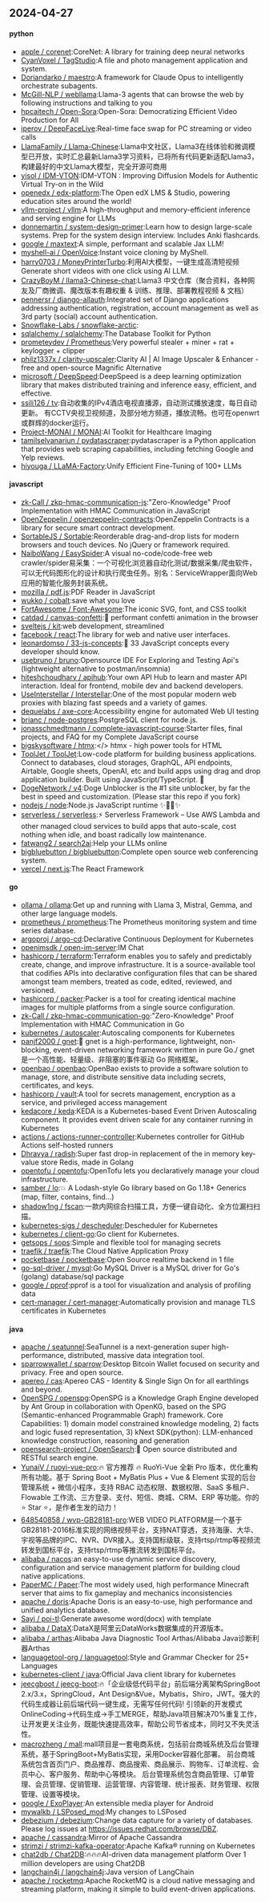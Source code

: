 ## 2024-04-27

#### python
* [apple / corenet](https://github.com/apple/corenet):CoreNet: A library for training deep neural networks
* [CyanVoxel / TagStudio](https://github.com/CyanVoxel/TagStudio):A file and photo management application and system.
* [Doriandarko / maestro](https://github.com/Doriandarko/maestro):A framework for Claude Opus to intelligently orchestrate subagents.
* [McGill-NLP / webllama](https://github.com/McGill-NLP/webllama):Llama-3 agents that can browse the web by following instructions and talking to you
* [hpcaitech / Open-Sora](https://github.com/hpcaitech/Open-Sora):Open-Sora: Democratizing Efficient Video Production for All
* [iperov / DeepFaceLive](https://github.com/iperov/DeepFaceLive):Real-time face swap for PC streaming or video calls
* [LlamaFamily / Llama-Chinese](https://github.com/LlamaFamily/Llama-Chinese):Llama中文社区，Llama3在线体验和微调模型已开放，实时汇总最新Llama3学习资料，已将所有代码更新适配Llama3，构建最好的中文Llama大模型，完全开源可商用
* [yisol / IDM-VTON](https://github.com/yisol/IDM-VTON):IDM-VTON : Improving Diffusion Models for Authentic Virtual Try-on in the Wild
* [openedx / edx-platform](https://github.com/openedx/edx-platform):The Open edX LMS & Studio, powering education sites around the world!
* [vllm-project / vllm](https://github.com/vllm-project/vllm):A high-throughput and memory-efficient inference and serving engine for LLMs
* [donnemartin / system-design-primer](https://github.com/donnemartin/system-design-primer):Learn how to design large-scale systems. Prep for the system design interview. Includes Anki flashcards.
* [google / maxtext](https://github.com/google/maxtext):A simple, performant and scalable Jax LLM!
* [myshell-ai / OpenVoice](https://github.com/myshell-ai/OpenVoice):Instant voice cloning by MyShell.
* [harry0703 / MoneyPrinterTurbo](https://github.com/harry0703/MoneyPrinterTurbo):利用AI大模型，一键生成高清短视频 Generate short videos with one click using AI LLM.
* [CrazyBoyM / llama3-Chinese-chat](https://github.com/CrazyBoyM/llama3-Chinese-chat):Llama3 中文仓库（聚合资料，各种网友及厂商微调、魔改版本有趣权重 & 训练、推理、部署教程视频 & 文档）
* [pennersr / django-allauth](https://github.com/pennersr/django-allauth):Integrated set of Django applications addressing authentication, registration, account management as well as 3rd party (social) account authentication.
* [Snowflake-Labs / snowflake-arctic](https://github.com/Snowflake-Labs/snowflake-arctic):
* [sqlalchemy / sqlalchemy](https://github.com/sqlalchemy/sqlalchemy):The Database Toolkit for Python
* [prometeydev / Prometheus](https://github.com/prometeydev/Prometheus):Very powerful stealer + miner + rat + keylogger + clipper
* [philz1337x / clarity-upscaler](https://github.com/philz1337x/clarity-upscaler):Clarity AI | AI Image Upscaler & Enhancer - free and open-source Magnific Alternative
* [microsoft / DeepSpeed](https://github.com/microsoft/DeepSpeed):DeepSpeed is a deep learning optimization library that makes distributed training and inference easy, efficient, and effective.
* [ssili126 / tv](https://github.com/ssili126/tv):自动收集的IPv4酒店电视直播源，自动测试播放速度，每日自动更新。 有CCTV央视卫视频道，及部分地方频道，播放流畅。也可在openwrt或群辉的docker运行。
* [Project-MONAI / MONAI](https://github.com/Project-MONAI/MONAI):AI Toolkit for Healthcare Imaging
* [tamilselvanarjun / pydatascraper](https://github.com/tamilselvanarjun/pydatascraper):pydatascraper is a Python application that provides web scraping capabilities, including fetching Google and Yelp reviews.
* [hiyouga / LLaMA-Factory](https://github.com/hiyouga/LLaMA-Factory):Unify Efficient Fine-Tuning of 100+ LLMs

#### javascript
* [zk-Call / zkp-hmac-communication-js](https://github.com/zk-Call/zkp-hmac-communication-js):"Zero-Knowledge" Proof Implementation with HMAC Communication in JavaScript
* [OpenZeppelin / openzeppelin-contracts](https://github.com/OpenZeppelin/openzeppelin-contracts):OpenZeppelin Contracts is a library for secure smart contract development.
* [SortableJS / Sortable](https://github.com/SortableJS/Sortable):Reorderable drag-and-drop lists for modern browsers and touch devices. No jQuery or framework required.
* [NaiboWang / EasySpider](https://github.com/NaiboWang/EasySpider):A visual no-code/code-free web crawler/spider易采集：一个可视化浏览器自动化测试/数据采集/爬虫软件，可以无代码图形化的设计和执行爬虫任务。别名：ServiceWrapper面向Web应用的智能化服务封装系统。
* [mozilla / pdf.js](https://github.com/mozilla/pdf.js):PDF Reader in JavaScript
* [wukko / cobalt](https://github.com/wukko/cobalt):save what you love
* [FortAwesome / Font-Awesome](https://github.com/FortAwesome/Font-Awesome):The iconic SVG, font, and CSS toolkit
* [catdad / canvas-confetti](https://github.com/catdad/canvas-confetti):🎉 performant confetti animation in the browser
* [sveltejs / kit](https://github.com/sveltejs/kit):web development, streamlined
* [facebook / react](https://github.com/facebook/react):The library for web and native user interfaces.
* [leonardomso / 33-js-concepts](https://github.com/leonardomso/33-js-concepts):📜 33 JavaScript concepts every developer should know.
* [usebruno / bruno](https://github.com/usebruno/bruno):Opensource IDE For Exploring and Testing Api's (lightweight alternative to postman/insomnia)
* [hiteshchoudhary / apihub](https://github.com/hiteshchoudhary/apihub):Your own API Hub to learn and master API interaction. Ideal for frontend, mobile dev and backend developers.
* [UseInterstellar / Interstellar](https://github.com/UseInterstellar/Interstellar):One of the most popular modern web proxies with blazing fast speeds and a variety of games.
* [dequelabs / axe-core](https://github.com/dequelabs/axe-core):Accessibility engine for automated Web UI testing
* [brianc / node-postgres](https://github.com/brianc/node-postgres):PostgreSQL client for node.js.
* [jonasschmedtmann / complete-javascript-course](https://github.com/jonasschmedtmann/complete-javascript-course):Starter files, final projects, and FAQ for my Complete JavaScript course
* [bigskysoftware / htmx](https://github.com/bigskysoftware/htmx):</> htmx - high power tools for HTML
* [ToolJet / ToolJet](https://github.com/ToolJet/ToolJet):Low-code platform for building business applications. Connect to databases, cloud storages, GraphQL, API endpoints, Airtable, Google sheets, OpenAI, etc and build apps using drag and drop application builder. Built using JavaScript/TypeScript. 🚀
* [DogeNetwork / v4](https://github.com/DogeNetwork/v4):Doge Unblocker is the #1 site unblocker, by far the best in speed and customization. (Please star this repo if you fork)
* [nodejs / node](https://github.com/nodejs/node):Node.js JavaScript runtime ✨🐢🚀✨
* [serverless / serverless](https://github.com/serverless/serverless):⚡ Serverless Framework – Use AWS Lambda and other managed cloud services to build apps that auto-scale, cost nothing when idle, and boast radically low maintenance.
* [fatwang2 / search2ai](https://github.com/fatwang2/search2ai):Help your LLMs online
* [bigbluebutton / bigbluebutton](https://github.com/bigbluebutton/bigbluebutton):Complete open source web conferencing system.
* [vercel / next.js](https://github.com/vercel/next.js):The React Framework

#### go
* [ollama / ollama](https://github.com/ollama/ollama):Get up and running with Llama 3, Mistral, Gemma, and other large language models.
* [prometheus / prometheus](https://github.com/prometheus/prometheus):The Prometheus monitoring system and time series database.
* [argoproj / argo-cd](https://github.com/argoproj/argo-cd):Declarative Continuous Deployment for Kubernetes
* [openimsdk / open-im-server](https://github.com/openimsdk/open-im-server):IM Chat
* [hashicorp / terraform](https://github.com/hashicorp/terraform):Terraform enables you to safely and predictably create, change, and improve infrastructure. It is a source-available tool that codifies APIs into declarative configuration files that can be shared amongst team members, treated as code, edited, reviewed, and versioned.
* [hashicorp / packer](https://github.com/hashicorp/packer):Packer is a tool for creating identical machine images for multiple platforms from a single source configuration.
* [zk-Call / zkp-hmac-communication-go](https://github.com/zk-Call/zkp-hmac-communication-go):"Zero-Knowledge" Proof Implementation with HMAC Communication in Go
* [kubernetes / autoscaler](https://github.com/kubernetes/autoscaler):Autoscaling components for Kubernetes
* [panjf2000 / gnet](https://github.com/panjf2000/gnet):🚀 gnet is a high-performance, lightweight, non-blocking, event-driven networking framework written in pure Go./ gnet 是一个高性能、轻量级、非阻塞的事件驱动 Go 网络框架。
* [openbao / openbao](https://github.com/openbao/openbao):OpenBao exists to provide a software solution to manage, store, and distribute sensitive data including secrets, certificates, and keys.
* [hashicorp / vault](https://github.com/hashicorp/vault):A tool for secrets management, encryption as a service, and privileged access management
* [kedacore / keda](https://github.com/kedacore/keda):KEDA is a Kubernetes-based Event Driven Autoscaling component. It provides event driven scale for any container running in Kubernetes
* [actions / actions-runner-controller](https://github.com/actions/actions-runner-controller):Kubernetes controller for GitHub Actions self-hosted runners
* [Dhravya / radish](https://github.com/Dhravya/radish):Super fast drop-in replacement of the in memory key-value store Redis, made in Golang
* [opentofu / opentofu](https://github.com/opentofu/opentofu):OpenTofu lets you declaratively manage your cloud infrastructure.
* [samber / lo](https://github.com/samber/lo):💥 A Lodash-style Go library based on Go 1.18+ Generics (map, filter, contains, find...)
* [shadow1ng / fscan](https://github.com/shadow1ng/fscan):一款内网综合扫描工具，方便一键自动化、全方位漏扫扫描。
* [kubernetes-sigs / descheduler](https://github.com/kubernetes-sigs/descheduler):Descheduler for Kubernetes
* [kubernetes / client-go](https://github.com/kubernetes/client-go):Go client for Kubernetes.
* [getsops / sops](https://github.com/getsops/sops):Simple and flexible tool for managing secrets
* [traefik / traefik](https://github.com/traefik/traefik):The Cloud Native Application Proxy
* [pocketbase / pocketbase](https://github.com/pocketbase/pocketbase):Open Source realtime backend in 1 file
* [go-sql-driver / mysql](https://github.com/go-sql-driver/mysql):Go MySQL Driver is a MySQL driver for Go's (golang) database/sql package
* [google / pprof](https://github.com/google/pprof):pprof is a tool for visualization and analysis of profiling data
* [cert-manager / cert-manager](https://github.com/cert-manager/cert-manager):Automatically provision and manage TLS certificates in Kubernetes

#### java
* [apache / seatunnel](https://github.com/apache/seatunnel):SeaTunnel is a next-generation super high-performance, distributed, massive data integration tool.
* [sparrowwallet / sparrow](https://github.com/sparrowwallet/sparrow):Desktop Bitcoin Wallet focused on security and privacy. Free and open source.
* [apereo / cas](https://github.com/apereo/cas):Apereo CAS - Identity & Single Sign On for all earthlings and beyond.
* [OpenSPG / openspg](https://github.com/OpenSPG/openspg):OpenSPG is a Knowledge Graph Engine developed by Ant Group in collaboration with OpenKG, based on the SPG (Semantic-enhanced Programmable Graph) framework. Core Capabilities: 1) domain model constrained knowledge modeling, 2) facts and logic fused representation, 3) kNext SDK(python): LLM-enhanced knowledge construction, reasoning and generation
* [opensearch-project / OpenSearch](https://github.com/opensearch-project/OpenSearch):🔎 Open source distributed and RESTful search engine.
* [YunaiV / ruoyi-vue-pro](https://github.com/YunaiV/ruoyi-vue-pro):🔥 官方推荐 🔥 RuoYi-Vue 全新 Pro 版本，优化重构所有功能。基于 Spring Boot + MyBatis Plus + Vue & Element 实现的后台管理系统 + 微信小程序，支持 RBAC 动态权限、数据权限、SaaS 多租户、Flowable 工作流、三方登录、支付、短信、商城、CRM、ERP 等功能。你的 ⭐️ Star ⭐️，是作者生发的动力！
* [648540858 / wvp-GB28181-pro](https://github.com/648540858/wvp-GB28181-pro):WEB VIDEO PLATFORM是一个基于GB28181-2016标准实现的网络视频平台，支持NAT穿透，支持海康、大华、宇视等品牌的IPC、NVR、DVR接入。支持国标级联，支持rtsp/rtmp等视频流转发到国标平台，支持rtsp/rtmp等推流转发到国标平台。
* [alibaba / nacos](https://github.com/alibaba/nacos):an easy-to-use dynamic service discovery, configuration and service management platform for building cloud native applications.
* [PaperMC / Paper](https://github.com/PaperMC/Paper):The most widely used, high performance Minecraft server that aims to fix gameplay and mechanics inconsistencies
* [apache / doris](https://github.com/apache/doris):Apache Doris is an easy-to-use, high performance and unified analytics database.
* [Sayi / poi-tl](https://github.com/Sayi/poi-tl):Generate awesome word(docx) with template
* [alibaba / DataX](https://github.com/alibaba/DataX):DataX是阿里云DataWorks数据集成的开源版本。
* [alibaba / arthas](https://github.com/alibaba/arthas):Alibaba Java Diagnostic Tool Arthas/Alibaba Java诊断利器Arthas
* [languagetool-org / languagetool](https://github.com/languagetool-org/languagetool):Style and Grammar Checker for 25+ Languages
* [kubernetes-client / java](https://github.com/kubernetes-client/java):Official Java client library for kubernetes
* [jeecgboot / jeecg-boot](https://github.com/jeecgboot/jeecg-boot):🔥「企业级低代码平台」前后端分离架构SpringBoot 2.x/3.x，SpringCloud，Ant Design&Vue，Mybatis，Shiro，JWT。强大的代码生成器让前后端代码一键生成，无需写任何代码! 引领新的开发模式OnlineCoding->代码生成->手工MERGE，帮助Java项目解决70%重复工作，让开发更关注业务，既能快速提高效率，帮助公司节省成本，同时又不失灵活性。
* [macrozheng / mall](https://github.com/macrozheng/mall):mall项目是一套电商系统，包括前台商城系统及后台管理系统，基于SpringBoot+MyBatis实现，采用Docker容器化部署。 前台商城系统包含首页门户、商品推荐、商品搜索、商品展示、购物车、订单流程、会员中心、客户服务、帮助中心等模块。 后台管理系统包含商品管理、订单管理、会员管理、促销管理、运营管理、内容管理、统计报表、财务管理、权限管理、设置等模块。
* [google / ExoPlayer](https://github.com/google/ExoPlayer):An extensible media player for Android
* [mywalkb / LSPosed_mod](https://github.com/mywalkb/LSPosed_mod):My changes to LSPosed
* [debezium / debezium](https://github.com/debezium/debezium):Change data capture for a variety of databases. Please log issues at https://issues.redhat.com/browse/DBZ.
* [apache / cassandra](https://github.com/apache/cassandra):Mirror of Apache Cassandra
* [strimzi / strimzi-kafka-operator](https://github.com/strimzi/strimzi-kafka-operator):Apache Kafka® running on Kubernetes
* [chat2db / Chat2DB](https://github.com/chat2db/Chat2DB):🔥🔥🔥AI-driven data management platform Over 1 million developers are using Chat2DB
* [langchain4j / langchain4j](https://github.com/langchain4j/langchain4j):Java version of LangChain
* [apache / rocketmq](https://github.com/apache/rocketmq):Apache RocketMQ is a cloud native messaging and streaming platform, making it simple to build event-driven applications.
